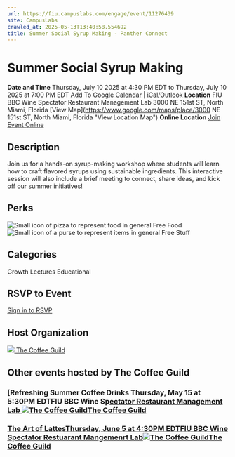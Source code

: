 ```yaml
---
url: https://fiu.campuslabs.com/engage/event/11276439
site: CampusLabs
crawled_at: 2025-05-13T13:40:58.554692
title: Summer Social Syrup Making - Panther Connect
---
```


# Summer Social Syrup Making
**Date and Time**
Thursday, July 10 2025 at 4:30 PM EDT  to 
Thursday, July 10 2025 at 7:00 PM EDT
Add To [Google Calendar](https://fiu.campuslabs.com/engage/event/11276439/googlepublish) | [iCal/Outlook ](https://fiu.campuslabs.com/engage/event/11276439.ics)
**Location**
FIU BBC Wine Spectator Restaurant Management Lab
3000 NE 151st ST, North Miami, Florida
[View Map](https://www.google.com/maps/place/3000 NE 151st ST, North Miami, Florida "View Location Map")
**Online Location**
[Join Event Online](https://fiu.zoom.us/j/89945393824?pwd=65cRJ5ACcioJNv5sL1315cBqbdbwkI.1 "Online Location Link")
## Description
Join us for a hands-on syrup-making workshop where students will learn how to craft flavored syrups using sustainable ingredients. This interactive session will also include a brief meeting to connect, share ideas, and kick off our summer initiatives!
## Perks
![Small icon of pizza to represent food in general](https://static.campuslabsengage.com/discovery/images/free_food.svg) Free Food 
![Small icon of a purse to represent items in general](https://static.campuslabsengage.com/discovery/images/free_stuff.svg) Free Stuff 
## Categories
Growth
Lectures
Educational
## RSVP to Event
[Sign in to RSVP](https://fiu.campuslabs.com/engage/account/login?returnUrl=/engage/event/11276439)
## Host Organization
[![](https://se-images.campuslabs.com/clink/images/c67703aa-d5ba-43e4-b8ff-97d879958ea0d2ad1655-114e-4637-b25b-6d006d5251d2.png?preset=small-sq) The Coffee Guild ](https://fiu.campuslabs.com/engage/organization/coffeeguild)
## Other events hosted by The Coffee Guild
### [Refreshing Summer Coffee Drinks Thursday, May 15 at 5:30PM EDTFIU BBC Wine Sp[ectator Restaurant Management Lab ![The Coffee Guild](https://se-images.campuslabs.com/clink/images/c67703aa-d5ba-43e4-b8ff-97d879958ea0d2ad1655-114e-4637-b25b-6d006d5251d2.png?preset=small-sq)The Coffee Guild](https://fiu.campuslabs.com/engage/event/11276435)
### [The Art of LattesThursday, June 5 at 4:30PM EDTFIU BBC Wine Spectator Restuarant Mangemenrt Lab![The Coffee Guild](https://se-images.campuslabs.com/clink/images/c67703aa-d5ba-43e4-b8ff-97d879958ea0d2ad1655-114e-4637-b25b-6d006d5251d2.png?preset=small-sq)The Coffee Guild](https://fiu.campuslabs.com/engage/event/11276437)
